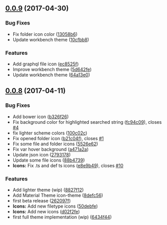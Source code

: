 <a name="0.0.9"></a>
## [0.0.9](https://github.com/equinusocio/vsc-material-theme/compare/v0.0.8...v0.0.9) (2017-04-30)


### Bug Fixes

* Fix folder icon color ([13058b6](https://github.com/equinusocio/vsc-material-theme/commit/13058b6))
* Update workbench theme ([10cfbb8](https://github.com/equinusocio/vsc-material-theme/commit/10cfbb8))


### Features

* Add graphql file icon ([ec8525f](https://github.com/equinusocio/vsc-material-theme/commit/ec8525f))
* Improve workbench theme ([5d642fe](https://github.com/equinusocio/vsc-material-theme/commit/5d642fe))
* Update workbench theme ([64a13e0](https://github.com/equinusocio/vsc-material-theme/commit/64a13e0))



<a name="0.0.8"></a>
## [0.0.8](https://github.com/equinusocio/vsc-material-theme/compare/v0.0.7...v0.0.8) (2017-04-11)


### Bug Fixes

* Add bower icon ([b326f26](https://github.com/equinusocio/vsc-material-theme/commit/b326f26))
* Fix background color for highlighted searched string ([fc94c09](https://github.com/equinusocio/vsc-material-theme/commit/fc94c09)), closes [#4](https://github.com/equinusocio/vsc-material-theme/issues/4)
* fix lighter scheme colors ([100c02c](https://github.com/equinusocio/vsc-material-theme/commit/100c02c))
* Fix opened folder icon ([b21c04f](https://github.com/equinusocio/vsc-material-theme/commit/b21c04f)), closes [#1](https://github.com/equinusocio/vsc-material-theme/issues/1)
* Fix some file and folder icons  ([5526e62](https://github.com/equinusocio/vsc-material-theme/commit/5526e62))
* Fix var hover background ([a471a2a](https://github.com/equinusocio/vsc-material-theme/commit/a471a2a))
* Update json icon ([2793178](https://github.com/equinusocio/vsc-material-theme/commit/2793178))
* Update some file icons ([88b4739](https://github.com/equinusocio/vsc-material-theme/commit/88b4739))
* **Icons:** Fix .ts and def ts icons ([e8e9b49](https://github.com/equinusocio/vsc-material-theme/commit/e8e9b49)), closes [#10](https://github.com/equinusocio/vsc-material-theme/issues/10)


### Features

* Add lighter theme (wip) ([8827f12](https://github.com/equinusocio/vsc-material-theme/commit/8827f12))
* Add Material Theme icon-theme ([8defc56](https://github.com/equinusocio/vsc-material-theme/commit/8defc56))
* first beta release ([262097f](https://github.com/equinusocio/vsc-material-theme/commit/262097f))
* **Icons:** Add new filetype icons ([50debfe](https://github.com/equinusocio/vsc-material-theme/commit/50debfe))
* **Icons:** Add new icons ([d02f2fe](https://github.com/equinusocio/vsc-material-theme/commit/d02f2fe))
* first full theme implementation (wip) ([6434f44](https://github.com/equinusocio/vsc-material-theme/commit/6434f44))



